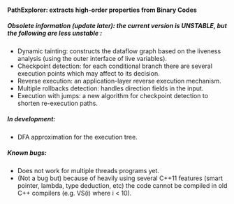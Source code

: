 #### PathExplorer: extracts high-order properties from Binary Codes

##### Obsolete information (update later): the current version is UNSTABLE, but the following are less unstable :

* Dynamic tainting: constructs the dataflow graph based on the liveness analysis (using the outer interface of live variables).
* Checkpoint detection: for each conditional branch there are several execution points which may affect to its decision.
* Reverse execution: an application-layer reverse execution mechanism.
* Multiple rollbacks detection: handles direction fields in the input.
* Execution with jumps: a new algorithm for checkpoint detection to shorten re-execution paths.

##### In development:

* DFA approximation for the execution tree.

##### Known bugs:

* Does not work for multiple threads programs yet.
* (Not a bug but) because of heavily using several C++11 features (smart pointer, lambda, type deduction, etc) the code cannot be compiled in old C++ compilers (e.g. VS(i) where i < 10).

